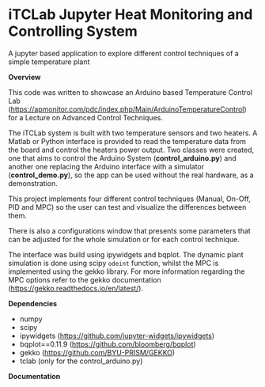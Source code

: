 # iTCLab Jupyter Heat Monitoring and Controlling System
A jupyter based application to explore different control techniques of a simple temperature plant

**Overview**

This code was written to showcase an Arduino based Temperature Control Lab (https://apmonitor.com/pdc/index.php/Main/ArduinoTemperatureControl) for a Lecture on Advanced Control Techniques.

The iTCLab system is built with two temperature sensors and two heaters. A Matlab or Python interface is provided to read the temperature data from the board and control the heaters power output. Two classes were created, one that aims to control the Arduino System (**control_arduino.py**) and another one replacing the Arduino interface with a simulator (**control_demo.py**), so the app can be used without the real hardware, as a demonstration.

This project implements four different control techniques (Manual, On-Off, PID and MPC) so the user can test and visualize the differences between them.

There is also a configurations window that presents some parameters that can be adjusted for the whole simulation or for each control technique.

The interface was build using ipywidgets and bqplot. The dynamic plant simulation is done using scipy `odeint` function, whilst the MPC is implemented using the gekko library. For more information regarding the MPC options refer to the gekko documentation (https://gekko.readthedocs.io/en/latest/).

**Dependencies**
- numpy
- scipy
- ipywidgets (https://github.com/jupyter-widgets/ipywidgets)
- bqplot==0.11.9 (https://github.com/bloomberg/bqplot)
- gekko (https://github.com/BYU-PRISM/GEKKO)
- tclab (only for the control_arduino.py)

**Documentation**
